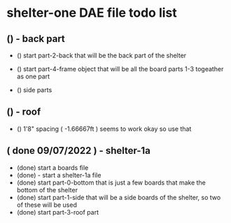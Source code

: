 # shelter-one DAE file todo list

## () - back part
* () start part-2-back that will be the back part of the shelter

* () start part-4-frame object that will be all the board parts 1-3 togeather as one part
* () side parts

## () - roof
* () 1'8" spacing ( -1.66667ft ) seems to work okay so use that

## ( done 09/07/2022 ) - shelter-1a
* (done) start a boards file
* (done) - start a shelter-1a file
* (done) start part-0-bottom that is just a few boards that make the bottom of the shelter
* (done) start part-1-side that will be a side boards of the shelter, so two of these will be used
* (done) start part-3-roof part
